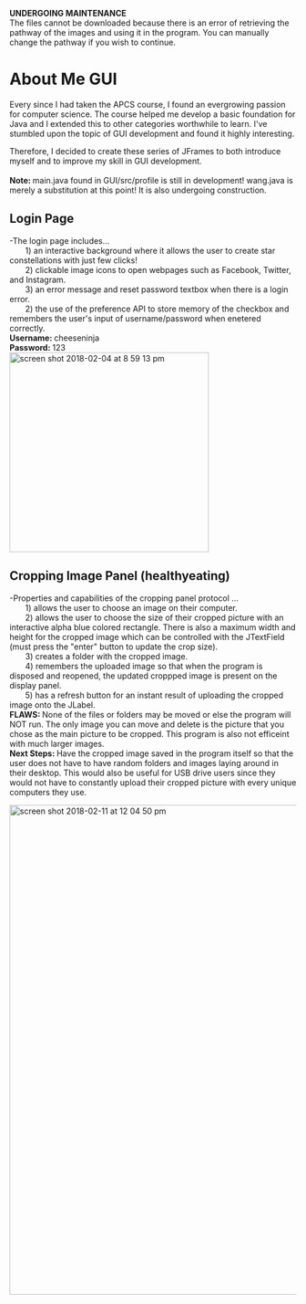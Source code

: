 <strong>UNDERGOING MAINTENANCE</strong> </br>
The files cannot be downloaded because there is an error of retrieving the pathway of the images and using it in the program. You can manually change the pathway if you wish to continue.
# About Me GUI

Every since I had taken the APCS course, I found an evergrowing passion for computer science.
The course helped me develop a basic foundation for Java and I extended this to other categories worthwhile to learn.
I've stumbled upon the topic of GUI development and found it highly interesting. 

Therefore, I decided to create these series of JFrames to both introduce myself and to improve my skill in GUI development.</br></br>
<strong>Note: </strong> main.java found in GUI/src/profile is still in development! wang.java is merely a substitution at this point! It is also undergoing construction.


## Login Page </br>
-The login page includes... </br>
&nbsp;&nbsp;&nbsp;&nbsp;&nbsp;&nbsp;&nbsp;1) an interactive background where it allows the user to create <span>star constellations </span>with just few clicks! </br>
&nbsp;&nbsp;&nbsp;&nbsp;&nbsp;&nbsp;&nbsp;2) clickable image icons to open webpages such as Facebook, Twitter, and Instagram. </br>
&nbsp;&nbsp;&nbsp;&nbsp;&nbsp;&nbsp;&nbsp;3) an error message and reset password textbox when there is a login error. </br>
&nbsp;&nbsp;&nbsp;&nbsp;&nbsp;&nbsp;&nbsp;2) the use of the preference API to store memory of the checkbox and remembers the user's input of username/password when enetered correctly. </br>
<strong>Username: </strong>cheeseninja </br>
<strong>Password: </strong>123 </br>
<img width="350" alt="screen shot 2018-02-04 at 8 59 13 pm" src="https://user-images.githubusercontent.com/26124862/35785451-75b1e64c-09ee-11e8-8c64-69142d480d08.png">

## Cropping Image Panel (healthyeating) </br>
-Properties and capabilities of the cropping panel protocol ... </br>
&nbsp;&nbsp;&nbsp;&nbsp;&nbsp;&nbsp;&nbsp;1) allows the user to choose an image on their computer. </br>
&nbsp;&nbsp;&nbsp;&nbsp;&nbsp;&nbsp;&nbsp;2) allows the user to choose the size of their cropped picture with an interactive alpha blue colored rectangle. There is also a maximum width and height for the cropped image which can be controlled with the JTextField (must press the "enter" button to update the crop size).</br>
&nbsp;&nbsp;&nbsp;&nbsp;&nbsp;&nbsp;&nbsp;3) creates a folder with the cropped image. </br>
&nbsp;&nbsp;&nbsp;&nbsp;&nbsp;&nbsp;&nbsp;4) remembers the uploaded image so that when the program is disposed and reopened, the updated croppped image is present on the display panel. </br>
&nbsp;&nbsp;&nbsp;&nbsp;&nbsp;&nbsp;&nbsp;5) has a refresh button for an instant result of uploading the cropped image onto the JLabel. </br>
<strong>FLAWS: </strong>None of the files or folders may be moved or else the program will NOT run. The only image you can move and delete is the picture that you chose as the main picture to be cropped. This program is also not efficeint with much larger images. </br>
<strong>Next Steps: </strong> Have the cropped image saved in the program itself so that the user does not have to have random folders and images laying around in their desktop. This would also be useful for USB drive users since they would not have to constantly upload their cropped picture with every unique computers they use. 

<img width="858" alt="screen shot 2018-02-11 at 12 04 50 pm" src="https://user-images.githubusercontent.com/26124862/36075966-d82f072a-0f23-11e8-989f-1d7f7c55b192.png">



